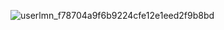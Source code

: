 ![userlmn_f78704a9f6b9224cfe12e1eed2f9b8bd](https://github.com/NotPaavan/primefactoryV2/assets/75799708/8d598900-b4af-46cf-a804-4b71e862c8cd)
